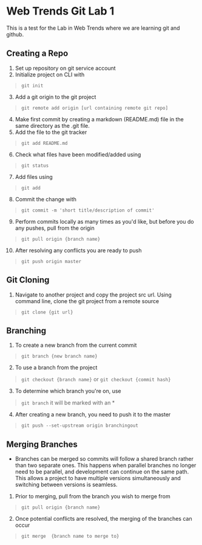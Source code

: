# Web Trends Git Lab 1

This is a test for the Lab in Web Trends where we are learning git and github.

## Creating a Repo
1. Set up repository on git service account
2. Initialize project on CLI with 
>`git init`
3. Add a git origin to the git project
>`git remote add origin [url containing remote git repo]`
4. Make first commit by creating a markdown (README.md) file in the same directory as the .git file.
5. Add the file to the git tracker
>`git add README.md`
6. Check what files have been modified/added using
>`git status`
7. Add files using
>`git add`
8. Commit the change with
>`git commit -m 'short title/description of commit'`
9. Perform commits locally as many times as you'd like, but before you do any pushes, pull from the origin
>`git pull origin {branch name}`
10. After resolving any conflicts you are ready to push
>`git push origin master`

## Git Cloning
1. Navigate to another project and copy the project src url. Using command line, clone the git project from a remote source
>`git clone {git url}`

## Branching
1. To create a new branch from the current commit
>`git branch {new branch name}`
2. To use a branch from the project
>`git checkout {branch name}`
or
>`git checkout {commit hash}`
3. To determine which branch you're on, use
>`git branch`
it will be marked with an *
4. After creating a new branch, you need to push it to the master
>`git push --set-upstream origin branchingout`

## Merging Branches
- Branches can be merged so commits will follow a shared branch rather than two separate ones. This happens when parallel branches no longer need to be parallel, and development can continue on the same path. This allows a project to have multiple versions simultaneously and switching between versions is seamless.
1. Prior to merging, pull from the branch you wish to merge from
>`git pull origin {branch name}`
2. Once potential conflicts are resolved, the merging of the branches can occur
>`git merge  {branch name to merge to}`